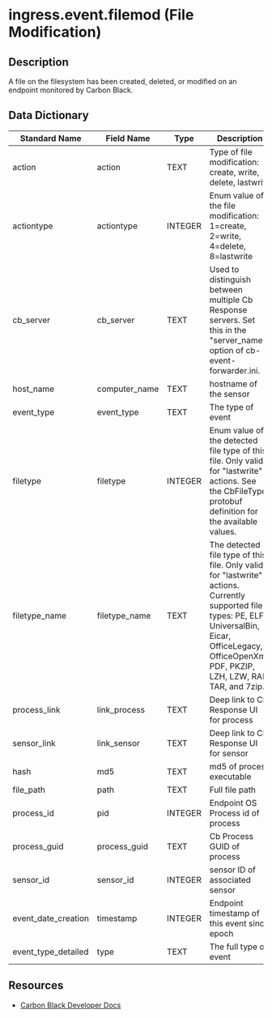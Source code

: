 # ingress.event.filemod (File Modification)

## Description
A file on the filesystem has been created, deleted, or modified on an endpoint monitored by Carbon Black.

## Data Dictionary
|Standard Name|Field Name|Type|Description|Sample Value|
|---|---|---|---|---|
|action|action|TEXT|Type of file modification: create, write, delete, lastwrite|`create`|
|actiontype|actiontype|INTEGER|Enum value of the file modification: 1=create, 2=write, 4=delete, 8=lastwrite|`1`|
|cb_server|cb_server|TEXT|Used to distinguish between multiple Cb Response servers. Set this in the "server_name" option of cb-event-forwarder.ini.|`cbserver`|
|host_name|computer_name|TEXT|hostname of the sensor|`JASON-MAC-VM`|
|event_type|event_type|TEXT|The type of event|`filemod`|
|filetype|filetype|INTEGER|Enum value of the detected file type of this file. Only valid for "lastwrite" actions. See the CbFileType protobuf definition for the available values.|`0`|
|filetype_name|filetype_name|TEXT|The detected file type of this file. Only valid for "lastwrite" actions. Currently supported file types: PE, ELF, UniversalBin, Eicar, OfficeLegacy, OfficeOpenXml, PDF, PKZIP, LZH, LZW, RAR, TAR, and 7zip.|`Unknown`|
|process_link|link_process|TEXT|Deep link to Cb Response UI for process|`https://cbtests/#analyze/00000001-0000-0c70-01d1-1e951aae7e2f/1`|
|sensor_link|link_sensor|TEXT|Deep link to Cb Response UI for sensor|`https://cbtests/#/host/1`|
|hash|md5|TEXT|md5 of process executable|`7A2870C2A8283B3630BF7670D0362B94`|
|file_path|path|TEXT|Full file path|`/opt/test/test.sh`|
|process_id|pid|INTEGER|Endpoint OS Process id of process|`3184`|
|process_guid|process_guid|TEXT|Cb Process GUID of process|`00000001-0000-0c70-01d1-1e951aae7e2f`|
|sensor_id|sensor_id|INTEGER|sensor ID of associated sensor|`1`|
|event_date_creation|timestamp|INTEGER|Endpoint timestamp of this event since epoch|`1447696804`|
|event_type_detailed|type|TEXT|The full type of event|`ingress.event.filemod`|

## Resources
* [Carbon Black Developer Docs](https://developer.carbonblack.com/reference/enterprise-response/event-forwarder/event-schema/#ingress-event-filemod-file-modification)
